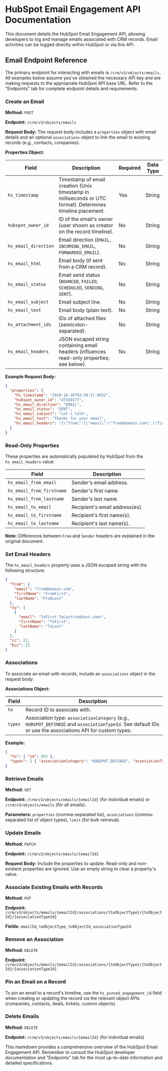 # HubSpot Email Engagement API Documentation

This document details the HubSpot Email Engagement API, allowing developers to log and manage emails associated with CRM records.  Email activities can be logged directly within HubSpot or via this API.

## Email Endpoint Reference

The primary endpoint for interacting with emails is `/crm/v3/objects/emails`.  All examples below assume you've obtained the necessary API key and are making requests to the appropriate HubSpot API base URL.  Refer to the "Endpoints" tab for complete endpoint details and requirements.


### Create an Email

**Method:** `POST`

**Endpoint:** `/crm/v3/objects/emails`

**Request Body:**  The request body includes a `properties` object with email details and an optional `associations` object to link the email to existing records (e.g., contacts, companies).

**Properties Object:**

| Field             | Description                                                                                                        | Required | Data Type |
|----------------------|--------------------------------------------------------------------------------------------------------------------|----------|------------|
| `hs_timestamp`      | Timestamp of email creation (Unix timestamp in milliseconds or UTC format). Determines timeline placement.         | Yes      | String     |
| `hubspot_owner_id`   | ID of the email's owner (user shown as creator on the record timeline).                                          | No       | String     |
| `hs_email_direction` | Email direction (`EMAIL`, `INCOMING_EMAIL`, `FORWARDED_EMAIL`).                                                 | No       | String     |
| `hs_email_html`     | Email body (if sent from a CRM record).                                                                        | No       | String     |
| `hs_email_status`    | Email send status (`BOUNCED`, `FAILED`, `SCHEDULED`, `SENDING`, `SENT`).                                     | No       | String     |
| `hs_email_subject`   | Email subject line.                                                                                             | No       | String     |
| `hs_email_text`     | Email body (plain text).                                                                                         | No       | String     |
| `hs_attachment_ids` | IDs of attached files (semicolon-separated).                                                                     | No       | String     |
| `hs_email_headers`   | JSON escaped string containing email headers (influences read-only properties; see below).                        | No       | String     |


**Example Request Body:**

```json
{
  "properties": {
    "hs_timestamp": "2019-10-30T03:30:17.883Z",
    "hubspot_owner_id": "47550177",
    "hs_email_direction": "EMAIL",
    "hs_email_status": "SENT",
    "hs_email_subject": "Let's talk",
    "hs_email_text": "Thanks for your email",
    "hs_email_headers": "{\"from\":{\"email\":\"from@domain.com\",\"firstName\":\"FromFirst\",\"lastName\":\"FromLast\"},\"sender\":{\"email\":\"sender@domain.com\",\"firstName\":\"SenderFirst\",\"lastName\":\"SenderLast\"},\"to\":[{\"email\":\"ToFirst+ToLast<to@test.com>\",\"firstName\":\"ToFirst\",\"lastName\":\"ToLast\"}],\"cc\":[],\"bcc\":[]}"
  }
}
```

### Read-Only Properties

These properties are automatically populated by HubSpot from the `hs_email_headers` value:

| Field                  | Description                                  |
|--------------------------|----------------------------------------------|
| `hs_email_from_email`   | Sender's email address.                      |
| `hs_email_from_firstname` | Sender's first name.                         |
| `hs_email_from_lastname`  | Sender's last name.                          |
| `hs_email_to_email`     | Recipient's email address(es).                |
| `hs_email_to_firstname`  | Recipient's first name(s).                   |
| `hs_email_to_lastname`   | Recipient's last name(s).                    |


**Note:** Differences between `From` and `Sender` headers are explained in the original document.

### Set Email Headers

The `hs_email_headers` property uses a JSON escaped string with the following structure:

```json
{
  "from": {
    "email": "from@domain.com",
    "firstName": "FromFirst",
    "lastName": "FromLast"
  },
  "to": [
    {
      "email": "ToFirst ToLast<to@test.com>",
      "firstName": "ToFirst",
      "lastName": "ToLast"
    }
  ],
  "cc": [],
  "bcc": []
}
```

### Associations

To associate an email with records, include an `associations` object in the request body:


**Associations Object:**

| Field             | Description                                                                    |
|----------------------|--------------------------------------------------------------------------------|
| `to`               | Record ID to associate with.                                                   |
| `types`            | Association type: `associationCategory` (e.g., `HUBSPOT_DEFINED`) and `associationTypeId`.  See default IDs or use the associations API for custom types. |


**Example:**

```json
{
  "to": { "id": 601 },
  "types": [ { "associationCategory": "HUBSPOT_DEFINED", "associationTypeId": 210 } ]
}
```

### Retrieve Emails

**Method:** `GET`

**Endpoint:** `/crm/v3/objects/emails/{emailId}` (for individual emails) or `/crm/v3/objects/emails` (for all emails).

**Parameters:**  `properties` (comma-separated list), `associations` (comma-separated list of object types), `limit` (for bulk retrieval).


### Update Emails

**Method:** `PATCH`

**Endpoint:** `/crm/v3/objects/emails/{emailId}`

**Request Body:**  Include the properties to update.  Read-only and non-existent properties are ignored.  Use an empty string to clear a property's value.


### Associate Existing Emails with Records

**Method:** `PUT`

**Endpoint:** `/crm/v3/objects/emails/{emailId}/associations/{toObjectType}/{toObjectId}/{associationTypeId}`

**Fields:** `emailId`, `toObjectType`, `toObjectId`, `associationTypeId`


### Remove an Association

**Method:** `DELETE`

**Endpoint:** `/crm/v3/objects/emails/{emailId}/associations/{toObjectType}/{toObjectId}/{associationTypeId}`


### Pin an Email on a Record

To pin an email to a record's timeline, use the `hs_pinned_engagement_id` field when creating or updating the record via the relevant object APIs (companies, contacts, deals, tickets, custom objects).


### Delete Emails

**Method:** `DELETE`

**Endpoint:** `/crm/v3/objects/emails/{emailId}`  (for individual emails)


This markdown provides a comprehensive overview of the HubSpot Email Engagement API. Remember to consult the HubSpot developer documentation and "Endpoints" tab for the most up-to-date information and detailed specifications.
